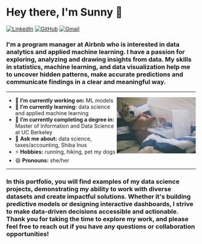 <h1 align="left"> Hey there, I'm Sunny 👋 </h1>

<p align="left">
   <a href="https://www.linkedin.com/in/sunnyshin01/"><img alt="LinkedIn" src="https://img.shields.io/badge/-sunnyshin-black?style=flat-square&logo=Linkedin&logoColor=white&link=https://www.linkedin.com/in/sunnyshin01/"></a>
   <a href="https://github.com/sunnyshin0824/sunnyshin_portfolio.git"><img alt="GitHub" src="https://img.shields.io/badge/sunnyshin0824-black?style=flat-square&logo=github&logoColor=white&link=https://github.com/sunnyshin0824/sunnyshin_portfolio.git/"></a>
   <a href="mailto:sunnyshin0824@gmail.com"><img alt="Gmail" src="https://img.shields.io/badge/-sunnyshin0824@gmail.com-black?style=flat-square&logo=Gmail&logoColor=white&link=mailto:sunnyshin0824@gmail.com"></a>
</p>

<h3 align="left">  I'm a program manager at Airbnb who is interested in data analytics and applied machine learning. I have a passion for exploring, analyzing and drawing insights from data. My skills in statistics, machine learning, and data visualization help me to uncover hidden patterns, make accurate predictions and communicate findings in a clear and meaningful way. </h3>

---

<!-- credits for gif https://imgur.com/OOpRj -->
<img align="right" height="150" width="210" src="data.gif">

- 🔭 **I’m currently working on:** ML models
- 🌱 **I’m currently learning:** data science and applied machine learning
- 👯 **I’m currently completing a degree in:** Master of Information and Data Science at UC Berkeley
- 💬 **Ask me about:** data science, taxes/accounting, Shiba Inus
- ⚡ **Hobbies:** running, hiking, pet my dogs
- 😄 **Pronouns:** she/her

---
<h3 align="left">  In this portfolio, you will find examples of my data science projects, demonstrating my ability to work with diverse datasets and create impactful solutions. Whether it's building predictive models or designing interactive dashboards, I strive to make data-driven decisions accessible and actionable. Thank you for taking the time to explore my work, and please feel free to reach out if you have any questions or collaboration opportunities! </h3>

